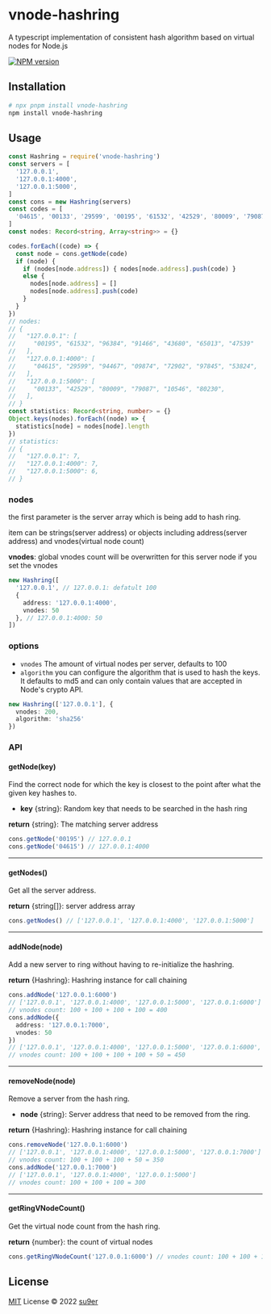# vnode-hashring

A typescript implementation of consistent hash algorithm based on virtual nodes for Node.js

[![NPM version](https://img.shields.io/npm/v/vnode-hashring?color=a1b858&label=npm)](https://www.npmjs.com/package/vnode-hashring)

## Installation

``` bash
# npx pnpm install vnode-hashring
npm install vnode-hashring
```

## Usage

``` typescript
const Hashring = require('vnode-hashring')
const servers = [
  '127.0.0.1',
  '127.0.0.1:4000',
  '127.0.0.1:5000',
]
const cons = new Hashring(servers)
const codes = [
  '04615', '00133', '29599', '00195', '61532', '42529', '80009', '79087', '94467', '96384', '09874', '72902', '91466', '10546', '97845', '43680', '65013', '80230', '53824', '47539'
]
const nodes: Record<string, Array<string>> = {}

codes.forEach((code) => {
  const node = cons.getNode(code)
  if (node) {
    if (nodes[node.address]) { nodes[node.address].push(code) }
    else {
      nodes[node.address] = []
      nodes[node.address].push(code)
    }
  }
})
// nodes:
// {
//   "127.0.0.1": [
//     "00195", "61532", "96384", "91466", "43680", "65013", "47539"
//   ],
//   "127.0.0.1:4000": [
//     "04615", "29599", "94467", "09874", "72902", "97845", "53824",
//   ],
//   "127.0.0.1:5000": [
//     "00133", "42529", "80009", "79087", "10546", "80230",
//   ],
// }
const statistics: Record<string, number> = {}
Object.keys(nodes).forEach((node) => {
  statistics[node] = nodes[node].length
})
// statistics:
// {
//   "127.0.0.1": 7,
//   "127.0.0.1:4000": 7,
//   "127.0.0.1:5000": 6,
// }
```
### nodes

the first parameter is the server array which is being add to hash ring.

item can be strings(server address) or objects including address(server address) and vnodes(virtual node count)

**vnodes**: global vnodes count will be overwritten for this server node if you set the vnodes

``` typescript
new Hashring([
  '127.0.0.1', // 127.0.0.1: defatult 100
  {
    address: '127.0.0.1:4000',
    vnodes: 50
  }, // 127.0.0.1:4000: 50
])
```

### options
* `vnodes` The amount of virtual nodes per server, defaults to 100
* `algorithm` you can configure the algorithm that is used to hash the keys. It defaults to md5 and can only contain values that are accepted in Node's crypto API. 

``` typescript
new Hashring(['127.0.0.1'], {
  vnodes: 200,
  algorithm: 'sha256'
})
```

### API

#### getNode(**key**)

Find the correct node for which the key is closest to the point after what the given key hashes to.

* **key** {string}: Random key that needs to be searched in the hash ring

**return** {string}: The matching server address

``` typescript
cons.getNode('00195') // 127.0.0.1
cons.getNode('04615') // 127.0.0.1:4000
```

---

#### getNodes()

Get all the server address.

**return** {string[]}: server address array

``` typescript
cons.getNodes() // ['127.0.0.1', '127.0.0.1:4000', '127.0.0.1:5000']
```

---

#### addNode(**node**)

Add a new server to ring without having to re-initialize the hashring.

**return** {Hashring}: Hashring instance for call chaining

``` typescript
cons.addNode('127.0.0.1:6000')
// ['127.0.0.1', '127.0.0.1:4000', '127.0.0.1:5000', '127.0.0.1:6000']
// vnodes count: 100 + 100 + 100 + 100 = 400
cons.addNode({
  address: '127.0.0.1:7000',
  vnodes: 50
})
// ['127.0.0.1', '127.0.0.1:4000', '127.0.0.1:5000', '127.0.0.1:6000', '127.0.0.1:7000']
// vnodes count: 100 + 100 + 100 + 100 + 50 = 450
```

---

#### removeNode(**node**)

Remove a server from the hash ring.

* **node** {string}: Server address that need to be removed from the ring.

**return** {Hashring}: Hashring instance for call chaining

``` typescript
cons.removeNode('127.0.0.1:6000')
// ['127.0.0.1', '127.0.0.1:4000', '127.0.0.1:5000', '127.0.0.1:7000']
// vnodes count: 100 + 100 + 100 + 50 = 350
cons.addNode('127.0.0.1:7000')
// ['127.0.0.1', '127.0.0.1:4000', '127.0.0.1:5000']
// vnodes count: 100 + 100 + 100 = 300
```

---

#### getRingVNodeCount()

Get the virtual node count from the hash ring.

**return** {number}: the count of virtual nodes

``` typescript
cons.getRingVNodeCount('127.0.0.1:6000') // vnodes count: 100 + 100 + 100 = 300
```


## License

[MIT](./LICENSE) License © 2022 [su9er](https://github.com/su9er)
